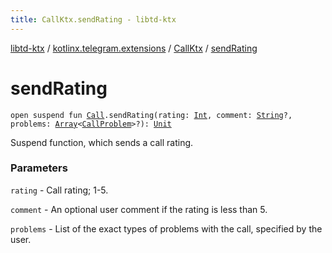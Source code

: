 ```yaml
---
title: CallKtx.sendRating - libtd-ktx
---
```


[libtd-ktx](../../index.html) / [kotlinx.telegram.extensions](../index.html) / [CallKtx](index.html) / [sendRating](./send-rating.html)

# sendRating

`open suspend fun `[`Call`](https://tdlibx.github.io/td/docs/org/drinkless/td/libcore/telegram/TdApi/Call.html)`.sendRating(rating: `[`Int`](https://kotlinlang.org/api/latest/jvm/stdlib/kotlin/-int/index.html)`, comment: `[`String`](https://kotlinlang.org/api/latest/jvm/stdlib/kotlin/-string/index.html)`?, problems: `[`Array`](https://kotlinlang.org/api/latest/jvm/stdlib/kotlin/-array/index.html)`<`[`CallProblem`](https://tdlibx.github.io/td/docs/org/drinkless/td/libcore/telegram/TdApi/CallProblem.html)`>?): `[`Unit`](https://kotlinlang.org/api/latest/jvm/stdlib/kotlin/-unit/index.html)

Suspend function, which sends a call rating.

### Parameters

`rating` - Call rating; 1-5.

`comment` - An optional user comment if the rating is less than 5.

`problems` - List of the exact types of problems with the call, specified by the user.